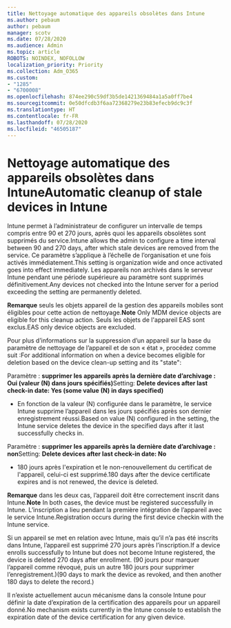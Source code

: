 ```yaml
---
title: Nettoyage automatique des appareils obsolètes dans Intune
ms.author: pebaum
author: pebaum
manager: scotv
ms.date: 07/28/2020
ms.audience: Admin
ms.topic: article
ROBOTS: NOINDEX, NOFOLLOW
localization_priority: Priority
ms.collection: Adm_O365
ms.custom:
- "1285"
- "6700008"
ms.openlocfilehash: 874ee290c59df3b5de1421369484a1a5a0ff7be4
ms.sourcegitcommit: 0e50dfcdb3f6aa72368279e23b83efecb9dc9c3f
ms.translationtype: HT
ms.contentlocale: fr-FR
ms.lasthandoff: 07/28/2020
ms.locfileid: "46505187"
---
```

# <a name="automatic-cleanup-of-stale-devices-in-intune"></a><span data-ttu-id="af7d8-102">Nettoyage automatique des appareils obsolètes dans Intune</span><span class="sxs-lookup"><span data-stu-id="af7d8-102">Automatic cleanup of stale devices in Intune</span></span>

<span data-ttu-id="af7d8-103">Intune permet à l’administrateur de configurer un intervalle de temps compris entre 90 et 270 jours, après quoi les appareils obsolètes sont supprimés du service.</span><span class="sxs-lookup"><span data-stu-id="af7d8-103">Intune allows the admin to configure a time interval between 90 and 270 days, after which stale devices are removed from the service.</span></span> <span data-ttu-id="af7d8-104">Ce paramètre s’applique à l’échelle de l’organisation et une fois activés immédiatement.</span><span class="sxs-lookup"><span data-stu-id="af7d8-104">This setting is organization wide and once activated goes into effect immediately.</span></span> <span data-ttu-id="af7d8-105">Les appareils non archivés dans le serveur Intune pendant une période supérieure au paramètre sont supprimés définitivement.</span><span class="sxs-lookup"><span data-stu-id="af7d8-105">Any devices not checked into the Intune server for a period exceeding the setting are permanently deleted.</span></span>

<span data-ttu-id="af7d8-106">**Remarque** seuls les objets appareil de la gestion des appareils mobiles sont éligibles pour cette action de nettoyage.</span><span class="sxs-lookup"><span data-stu-id="af7d8-106">**Note** Only MDM device objects are eligible for this cleanup action.</span></span> <span data-ttu-id="af7d8-107">Seuls les objets de l'appareil EAS sont exclus.</span><span class="sxs-lookup"><span data-stu-id="af7d8-107">EAS only device objects are excluded.</span></span>

<span data-ttu-id="af7d8-108">Pour plus d’informations sur la suppression d’un appareil sur la base du paramètre de nettoyage de l’appareil et de son « état », procédez comme suit :</span><span class="sxs-lookup"><span data-stu-id="af7d8-108">For additional information on when a device becomes eligible for deletion based on the device clean-up setting and its "state":</span></span>

<span data-ttu-id="af7d8-109">Paramètre : **supprimer les appareils après la dernière date d’archivage : Oui (valeur (N) dans jours spécifiés)**</span><span class="sxs-lookup"><span data-stu-id="af7d8-109">Setting: **Delete devices after last check-in date: Yes (some value (N) in days specified)**</span></span>

- <span data-ttu-id="af7d8-110">En fonction de la valeur (N) configurée dans le paramètre, le service Intune supprime l’appareil dans les jours spécifiés après son dernier enregistrement réussi.</span><span class="sxs-lookup"><span data-stu-id="af7d8-110">Based on value (N) configured in the setting, the Intune service deletes the device in the specified days after it last successfully checks in.</span></span>

<span data-ttu-id="af7d8-111">Paramètre : **supprimer les appareils après la dernière date d’archivage : non**</span><span class="sxs-lookup"><span data-stu-id="af7d8-111">Setting:  **Delete devices after last check-in date: No**</span></span>

- <span data-ttu-id="af7d8-112">180 jours après l'expiration et le non-renouvellement du certificat de l'appareil, celui-ci est supprimé.</span><span class="sxs-lookup"><span data-stu-id="af7d8-112">180 days after the device certificate expires and is not renewed, the device is deleted.</span></span>

<span data-ttu-id="af7d8-113">**Remarque** dans les deux cas, l’appareil doit être correctement inscrit dans Intune.</span><span class="sxs-lookup"><span data-stu-id="af7d8-113">**Note** In both cases, the device must be registered successfully in Intune.</span></span> <span data-ttu-id="af7d8-114">L’inscription a lieu pendant la première intégration de l’appareil avec le service Intune.</span><span class="sxs-lookup"><span data-stu-id="af7d8-114">Registration occurs during the first device checkin with the Intune service.</span></span>

<span data-ttu-id="af7d8-115">Si un appareil se met en relation avec Intune, mais qu’il n’a pas été inscrits dans Intune, l’appareil est supprimé 270 jours après l’inscription.</span><span class="sxs-lookup"><span data-stu-id="af7d8-115">If a device enrolls successfully to Intune but does not become Intune registered, the device is deleted 270 days after enrollment.</span></span> <span data-ttu-id="af7d8-116">(90 jours pour marquer l’appareil comme révoqué, puis un autre 180 jours pour supprimer l’enregistrement.)</span><span class="sxs-lookup"><span data-stu-id="af7d8-116">(90 days to mark the device as revoked, and then another 180 days to delete the record.)</span></span>

<span data-ttu-id="af7d8-117">Il n’existe actuellement aucun mécanisme dans la console Intune pour définir la date d’expiration de la certification des appareils pour un appareil donné.</span><span class="sxs-lookup"><span data-stu-id="af7d8-117">No mechanism exists currently in the Intune console to establish the expiration date of the device certification for any given device.</span></span>